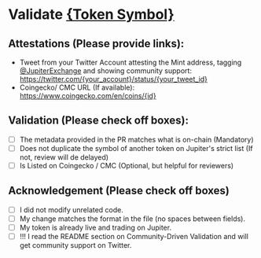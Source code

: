 # Validate [{Token Symbol}](https://solscan.io/token/{mint_address})

## Attestations (Please provide links):
- Tweet from your Twitter Account attesting the Mint address, tagging [@JupiterExchange](https://twitter.com/JupiterExchange) and showing community support: https://twitter.com/{your_account}/status/{your_tweet_id}
- Coingecko/ CMC URL (If available): https://www.coingecko.com/en/coins/{id}

## Validation (Please check off boxes):
- [ ] The metadata provided in the PR matches what is on-chain (Mandatory)
- [ ] Does not duplicate the symbol of another token on Jupiter's strict list (If not, review will de delayed)
- [ ] Is Listed on Coingecko / CMC (Optional, but helpful for reviewers)  

## Acknowledgement (Please check off boxes)
- [ ] I did not modify unrelated code.
- [ ] My change matches the format in the file (no spaces between fields).
- [ ] My token is already live and trading on Jupiter.
- [ ] !!! I read the README section on Community-Driven Validation and will get community support on Twitter.
